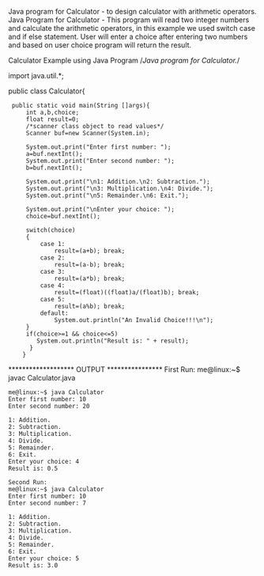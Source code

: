 Java program for Calculator - to design calculator with arithmetic operators.
Java Program for Calculator - This program will read two integer numbers and calculate the arithmetic operators, in this example we used switch case and if else statement. User will enter a choice after entering two numbers and based on user choice program will return the result.

Calculator Example using Java Program
/*Java program for Calculator.*/
 
import java.util.*;
 
public class Calculator{
 
     public static void main(String []args){
         int a,b,choice;
         float result=0;
         /*scanner class object to read values*/
         Scanner buf=new Scanner(System.in);
          
         System.out.print("Enter first number: ");
         a=buf.nextInt();
         System.out.print("Enter second number: ");
         b=buf.nextInt();
          
         System.out.print("\n1: Addition.\n2: Subtraction.");
         System.out.print("\n3: Multiplication.\n4: Divide.");
         System.out.print("\n5: Remainder.\n6: Exit.");
          
         System.out.print("\nEnter your choice: ");
         choice=buf.nextInt();
          
         switch(choice)
         {
             case 1:
                 result=(a+b); break;
             case 2:
                 result=(a-b); break;
             case 3:
                 result=(a*b); break;
             case 4:
                 result=(float)((float)a/(float)b); break;
             case 5:
                 result=(a%b); break;
             default:
                 System.out.println("An Invalid Choice!!!\n");
         }
         if(choice>=1 && choice<=5)
            System.out.println("Result is: " + result);
          }
        }
   
   ******************* OUTPUT ****************
    First Run:
    me@linux:~$ javac Calculator.java 

    me@linux:~$ java Calculator 
    Enter first number: 10
    Enter second number: 20 

    1: Addition.
    2: Subtraction. 
    3: Multiplication.
    4: Divide.
    5: Remainder. 
    6: Exit.
    Enter your choice: 4
    Result is: 0.5

    Second Run:
    me@linux:~$ java Calculator 
    Enter first number: 10
    Enter second number: 7

    1: Addition.
    2: Subtraction. 
    3: Multiplication.
    4: Divide.
    5: Remainder. 
    6: Exit.
    Enter your choice: 5
    Result is: 3.0


